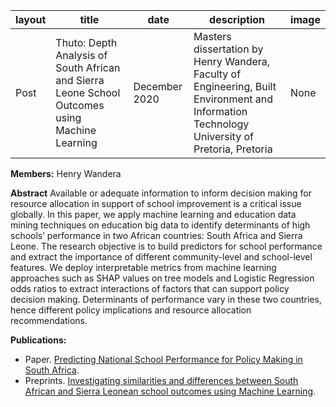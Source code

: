 layout | title | date | description | image
------------ | ------------- | ------------- | -------------| -------------
Post | Thuto: Depth Analysis of South African and Sierra Leone School Outcomes using Machine Learning | December 2020 | Masters dissertation by Henry Wandera, Faculty of Engineering, Built Environment and Information Technology University of Pretoria, Pretoria  | None

**Members:**
Henry Wandera

**Abstract**
Available or adequate information to inform decision making for resource allocation in support of school improvement is a critical issue globally. In this paper, we apply machine learning and education data mining techniques on education big data to identify determinants of high schools’ performance in two African countries: South Africa and Sierra Leone. The research objective is to build predictors for school performance and extract the importance of different community-level and school-level features. We deploy interpretable metrics from machine learning approaches such as SHAP values on tree models and Logistic Regression odds ratios to extract interactions of factors that can support policy decision making. Determinants of performance vary in these two countries, hence different policy implications and resource allocation recommendations.

**Publications:**
* Paper.
   [Predicting National School Performance for Policy Making in South Africa](https://ieeexplore.ieee.org/abstract/document/9004323.).
* Preprints. 
   [Investigating similarities and differences between South African and Sierra Leonean school outcomes using Machine Learning](https://arxiv.org/abs/2004.11369).
